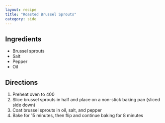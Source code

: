 ```yaml
---
layout: recipe
title: "Roasted Brussel Sprouts"
category: side
---
```


## Ingredients
- Brussel sprouts
- Salt
- Pepper
- Oil

## Directions

1. Preheat oven to 400
2. Slice brussel sprouts in half and place on a non-stick baking pan (sliced side down)
3. Coat brussel sprouts in oil, salt, and pepper
4. Bake for 15 minutes, then flip and continue baking for 8 minutes
